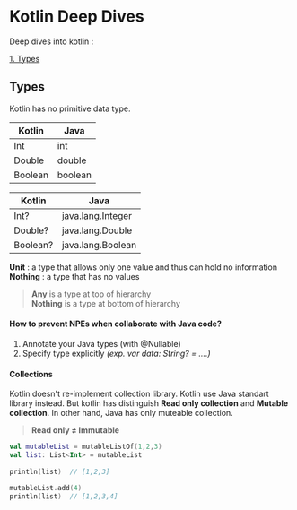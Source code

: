 # Kotlin Deep Dives
Deep dives into kotlin : 

[1. Types](https://github.com/ANNASBlackHat/Kotlin-Deed-Dives/new/master?readme=1#types)

## Types
Kotlin has no primitive data type.

| Kotlin       | Java           |
| ------------ | -------------- |
| Int          | int            |
| Double       | double         |
| Boolean      | boolean        |

| Kotlin        | Java              |
| ------------  | --------------    |
| Int?          | java.lang.Integer |
| Double?       | java.lang.Double  |
| Boolean?      | java.lang.Boolean |

**Unit**    : a type that allows only one value and thus can hold no information <br/>
**Nothing** : a type that has no values

> **Any** is a type at top of hierarchy <br/>
**Nothing** is a type at bottom of hierarchy

#### How to prevent NPEs when collaborate with Java code?
1. Annotate your Java types (with @Nullable)
2. Specify type explicitly *(exp. var data: String? = ....)*

#### Collections
Kotlin doesn't re-implement collection library. Kotlin use Java standart library instead.
But kotlin has distinguish **Read only collection** and **Mutable collection**. In other hand, Java has only muteable collection.
> **Read only ≠ Immutable**

```kotlin
val mutableList = mutableListOf(1,2,3)
val list: List<Int> = mutableList
    
println(list)  // [1,2,3]

mutableList.add(4)
println(list)  // [1,2,3,4]
```
